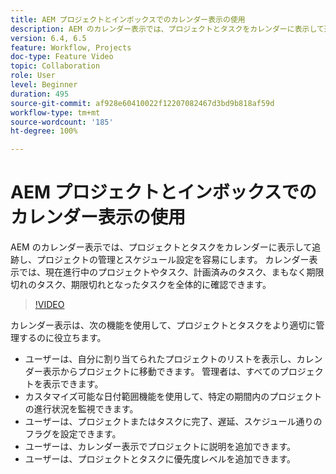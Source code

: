```yaml
---
title: AEM プロジェクトとインボックスでのカレンダー表示の使用
description: AEM のカレンダー表示では、プロジェクトとタスクをカレンダーに表示して追跡し、プロジェクトの管理とスケジュール設定を容易にします。 カレンダー表示では、現在進行中のプロジェクトやタスク、計画済みのタスク、まもなく期限切れのタスク、期限切れとなったタスクを全体的に確認できます。
version: 6.4, 6.5
feature: Workflow, Projects
doc-type: Feature Video
topic: Collaboration
role: User
level: Beginner
duration: 495
source-git-commit: af928e60410022f12207082467d3bd9b818af59d
workflow-type: tm+mt
source-wordcount: '185'
ht-degree: 100%

---
```



# AEM プロジェクトとインボックスでのカレンダー表示の使用

AEM のカレンダー表示では、プロジェクトとタスクをカレンダーに表示して追跡し、プロジェクトの管理とスケジュール設定を容易にします。 カレンダー表示では、現在進行中のプロジェクトやタスク、計画済みのタスク、まもなく期限切れのタスク、期限切れとなったタスクを全体的に確認できます。

>[!VIDEO](https://video.tv.adobe.com/v/16804?quality=12&learn=on)

カレンダー表示は、次の機能を使用して、プロジェクトとタスクをより適切に管理するのに役立ちます。

* ユーザーは、自分に割り当てられたプロジェクトのリストを表示し、カレンダー表示からプロジェクトに移動できます。 管理者は、すべてのプロジェクトを表示できます。
* カスタマイズ可能な日付範囲機能を使用して、特定の期間内のプロジェクトの進行状況を監視できます。
* ユーザーは、プロジェクトまたはタスクに完了、遅延、スケジュール通りのフラグを設定できます。
* ユーザーは、カレンダー表示でプロジェクトに説明を追加できます。
* ユーザーは、プロジェクトとタスクに優先度レベルを追加できます。
